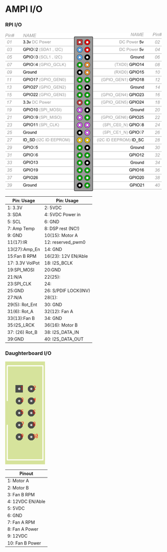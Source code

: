 # AMPI I/O
### RPI I/O

![Daughterboard I/O](RasPiB-GPIO.png)

Pin:  Usage | Pin:  Usage
------------- | ------------- 
1: 3.3V|2: 5VDC|
3: SDA|4: 5VDC Power in|
5: SCL|6: GND|
7: Amp Temp|8: DSP rest (NC!)|
9: GND|10(15): Motor A |
11(17):IR |12: reserved_pwm0|
13(27):Amp_En |14: GND|
15:Fan B RPM |16(23): 12V EN/Able|
17: 3.3V VolPot|18: I2S_BCLK|
19:SPI_MOSI|20:GND|
21:N/A|22(25):|
23:SPI_CLK|24:|
25:GND|26: S/PDIF LOCK(INV)| 
27:N/A|28(1):|
29(5): Rot_Ent|30: GND|
31(6): Rot_A|32(12): Fan A|
33(13):Fan B|34: GND|
35:I2S_LRCK|36(16): Motor B|
37: (26) Rot_B|38: I2S_DATA_IN|
39:GND|40: I2S_DATA_OUT|

### Daughterboard I/O

![Daughterboard I/O](IDC_HEADER_10-1.png)

Pinout  | 
------------- | 
1: Motor A |
2: Motor B | 
3: Fan B RPM |
4: 12VDC EN/Able |
5: 5VDC |
6: GND | 
7: Fan A RPM  | 
8: Fan A Power |
9: 12VDC |
10: Fan B Power |